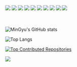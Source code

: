 <div>
<!-- Backend -->
<img src="https://img.shields.io/badge/Java-%23b07219?style=flat-square&logo=java&logoColor=white"/>
<img src="https://img.shields.io/badge/Spring%20Boot-6DB33F?style=flat-square&logo=springboot&logoColor=white"/>
<img src="https://img.shields.io/badge/MySQL-4479A1?style=flat-square&logo=mysql&logoColor=white"/>

<!-- Language -->
<img src="https://img.shields.io/badge/C++-00599C?style=flat-square&logo=c%2B%2B&logoColor=white"/>

<!-- Infra -->
<img src="https://img.shields.io/badge/Amazon%20S3-569A31?style=flat-square&logo=amazonS3&logoColor=white"/>
<img src="https://img.shields.io/badge/Amazon%20CloudFront-F9A03C?style=flat-square&logo=amazonaws&logoColor=white"/>
<img src="https://img.shields.io/badge/Amazon%20Lightsail-FF9900?style=flat-square&logo=amazonaws&logoColor=white"/>

<!-- DevOps -->
<img src="https://img.shields.io/badge/Git-F05032?style=flat-square&logo=git&logoColor=white"/>

<!-- Others -->
<img src="https://img.shields.io/badge/Redis-DC382D?style=flat-square&logo=redis&logoColor=white"/>
<img src="https://img.shields.io/badge/GitHub-181717?style=flat-square&logo=github&logoColor=white"/>

</div>

<br/>
<br/>

![MinGyu's GitHub stats](https://github-readme-stats.vercel.app/api?username=aitchhhan&show_icons=true&theme=dracula&count_private=true)

![Top Langs](https://github-readme-stats.vercel.app/api/top-langs/?username=aitchhhan&layout=compact&theme=dracula)

[![Top Contributed Repositories](https://github-contributor-stats.vercel.app/api?username=aitchhhan&limit=4&theme=dracula&combine_all_yearly_contributions=true)](https://github.com/XPEnology-Community/github-contributor-stats)

<a href="https://github.com/devxb/gitanimals">
  <img src="https://render.gitanimals.org/farms/aitchhhan"/>
</a>
